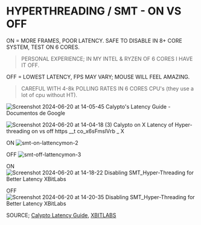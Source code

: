 # HYPERTHREADING / SMT - ON VS OFF
ON = MORE FRAMES, POOR LATENCY. SAFE TO DISABLE IN 8+ CORE SYSTEM, TEST ON 6 CORES.
> PERSONAL EXPERIENCE; IN MY INTEL & RYZEN OF 6 CORES I HAVE IT OFF.

OFF = LOWEST LATENCY, FPS MAY VARY; MOUSE WILL FEEL AMAZING.
> CAREFUL WITH 4-8k POLLING RATES IN 6 CORES CPU's (they use a lot of cpu without HT).

![Screenshot 2024-06-20 at 14-05-45 Calypto's Latency Guide - Documentos de Google](https://github.com/gzmatte/trash/assets/117684932/f8a0c69a-9e22-4978-bde0-bcf52eba2d68)

![Screenshot 2024-06-20 at 14-04-18 (3) Calypto on X Latency of Hyper-threading on vs  off https __t co_x6sFmslVrb _ X](https://github.com/gzmatte/trash/assets/117684932/d5f34e37-01d9-491d-824d-762f962f437f)

ON
![smt-on-lattencymon-2](https://github.com/gzmatte/trash/assets/117684932/0f02a35f-e849-4665-aace-4a672775f98a)

OFF
![smt-off-lattencymon-3](https://github.com/gzmatte/trash/assets/117684932/9aca6281-d572-4683-8aec-74f75e0fd43a)

ON
![Screenshot 2024-06-20 at 14-18-22 Disabling SMT_Hyper-Threading for Better Latency XBitLabs](https://github.com/gzmatte/trash/assets/117684932/284b5d74-3643-4847-b3fb-f78a5f1f3383)

OFF
![Screenshot 2024-06-20 at 14-20-35 Disabling SMT_Hyper-Threading for Better Latency XBitLabs](https://github.com/gzmatte/trash/assets/117684932/076e0f02-2b75-49fc-a560-98fcc64685db)


SOURCE; [Calypto Latency Guide](calypto.us), [XBITLABS](https://www.xbitlabs.com/disabling-smt-hyper-threading-for-better-latency/)
